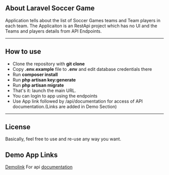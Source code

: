 
## About Laravel Soccer Game

Application tells about the list of Soccer Games teams and Team players in each team. The Applicaiton is an RestApi project which has no UI and the Teams and players details from API Endpoints.
- - - - -


## How to use

- Clone the repository with __git clone__
- Copy __.env.example__ file to __.env__ and edit database credentials there
- Run __composer install__
- Run __php artisan key:generate__
- Run __php artisan migrate__
- That's it: launch the main URL. 
- You can login to app using the endpoints
- Use App link followed by /api/documentation for access of API documentation.(Links are added in Demo Section)

- - - - -

## License

Basically, feel free to use and re-use any way you want.


## Demo App Links 

[Demolink](http://chinmaya.tk/soccer_game/api/v1/teams)
For api [documentation](http://chinmaya.tk/soccer_game/api/documentation)

